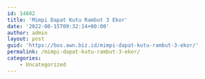 ```yaml
---
id: 14802
title: 'Mimpi Dapat Kutu Rambut 3 Ekor'
date: '2022-08-15T09:32:14+00:00'
author: admin
layout: post
guid: 'https://bos.awn.biz.id/mimpi-dapat-kutu-rambut-3-ekor/'
permalink: /mimpi-dapat-kutu-rambut-3-ekor/
categories:
    - Uncategorized
---
```


